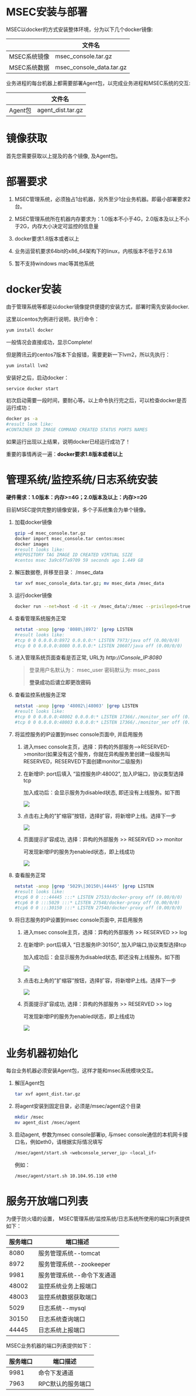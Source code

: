 # MSEC安装与部署

MSEC以docker的方式安装整体环境，分为以下几个docker镜像:

|  | 文件名 |
| --- | --- |
| MSEC系统镜像 | msec_console.tar.gz |
| MSEC系统数据 | msec_console_data.tar.gz |

业务进程的每台机器上都需要部署Agent包，以完成业务进程和MSEC系统的交互:

|  | 文件名 |
| --- | --- |
| Agent包 | agent_dist.tar.gz |

# 镜像获取

首先您需要获取以上提及的各个镜像, 及Agent包。

# 部署要求

1.  MSEC管理系统，必须独占1台机器，另外至少1台业务机器。即最小部署要求2台。

2.  MSEC管理系统所在机器内存要求为：1.0版本不小于4G，2.0版本及以上不小于2G，内存大小决定可监控的信息量

3.  docker要求1.8版本或者以上

4.  业务运营机要求64bit的x86_64架构下的linux，内核版本不低于2.6.18

5.  暂不支持windows mac等其他系统

# docker安装

由于管理系统等都是以docker镜像提供便捷的安装方式，部署时需先安装docker.

这里以centos为例进行说明，执行命令：

```bash
yum install docker
```

一般情况会直接成功，显示Complete!

但是腾讯云的centos7版本下会报错，需要更新一下lvm2，所以先执行：

```bash
yum install lvm2
```

安装好之后，启动docker：

```bash
service docker start
```

初次启动需要一段时间，要耐心等。以上命令执行完之后，可以检查docker是否运行成功：

```bash
docker ps -a
#result look like:
#CONTAINER ID IMAGE COMMAND CREATED STATUS PORTS NAMES
```

如果运行出现以上结果，说明docker已经运行成功了！

重要的事情再说一遍：**docker要求1.8版本或者以上**

# 管理系统/监控系统/日志系统安装

**硬件需求：1.0版本：内存>=4G；2.0版本及以上：内存>=2G**

目前MSEC提供完整的镜像安装，多个子系统集合为单个镜像。

1.  加载docker镜像

	```bash
	gzip –d msec_console.tar.gz
	docker import msec_console.tar centos:msec
	docker images
	#result looks like:
	#REPOSITORY TAG IMAGE ID CREATED VIRTUAL SIZE
	#centos msec 3a9c6f7a9709 59 seconds ago 1.449 GB
	```

2.  解压数据卷, 并移至目录： /msec_data

	```bash
	tar xvf msec_console_data.tar.gz; mv msec_data /msec_data
	```

3.  运行docker镜像

	```bash
	docker run --net=host -d -it -v /msec_data/:/msec --privileged=true -v /etc/localtime:/etc/localtime:ro centos:msec '/etc/rc.d/rc.local'
	```

4.  查看管理系统服务正常

	```bash
	netstat -anop |grep '8080\|8972' |grep LISTEN
	#result looks like:
	#tcp 0 0 0.0.0.0:8972 0.0.0.0:* LISTEN 7973/java off (0.00/0/0)
	#tcp 0 0 0.0.0.0:8080 0.0.0.0:* LISTEN 20607/java off (0.00/0/0)
	```

5.  进入管理系统页面查看是否正常, URL为 *http://Console_IP:8080*

	> 登录用户名默认为： msec_user 密码默认为: msec_pass
	> 
	> **登录成功后请立即更改密码**

6.  查看监控系统服务正常

	```bash
	netstat -anop |grep '48002\|48003' |grep LISTEN
	#result looks like:
	#tcp 0 0 0.0.0.0:48002 0.0.0.0:* LISTEN 17366/./monitor_ser off (0.00/0/0)
	#tcp 0 0 0.0.0.0:48003 0.0.0.0:* LISTEN 17366/./monitor_ser off (0.00/0/0)
	```

7.  将监控服务的IP设置到msec console页面中, 并启用服务

	1. 进入msec console主页，选择：异构的外部服务–>RESERVED->monitor(如果没有这个服务，你就在异构服务里创建一级服务叫RESERVED，RESERVED下面创建monitor二级服务)

	2. 在新增IP: port后填入 “监控服务IP:48002”, 加入IP端口，协议类型选择tcp

		加入成功后：会显示服务为disabled状态, 即还没有上线服务。如下图

		![](images/msec_install_guide/image1.png)

	3. 点击右上角的”扩缩容”按钮，选择扩容，将新增IP上线。选择下一步

		![](images/msec_install_guide/image2.png)

	4. 页面提示扩容成功, 选择：异构的外部服务 >> RESERVED >> monitor

		可发现新增IP的服务为enabled状态，即上线成功

		![](images/msec_install_guide/image3.png)

8.  查看服务正常

	```bash
	netstat -anop |grep '5029\|30150\|44445' |grep LISTEN
	#result looks like:
	#tcp6 0 0 :::44445 :::* LISTEN 27533/docker-proxy off (0.00/0/0)
	#tcp6 0 0 :::5029 :::* LISTEN 27548/docker-proxy off (0.00/0/0)
	#tcp6 0 0 :::30150 :::* LISTEN 27540/docker-proxy off (0.00/0/0)
	```

9.  将日志服务的IP设置到msec console页面中, 并启用服务

	1. 进入msec console主页，选择：异构的外部服务 >> RESERVED >> log

	2. 在新增IP: port后填入 “日志服务IP:30150”, 加入IP端口,协议类型选择tcp

		加入成功后：会显示服务为disabled状态, 即还没有上线服务。如下图

		![](images/msec_install_guide/image4.png)

	3. 点击右上角的”扩缩容”按钮，选择扩容，将新增IP上线。选择下一步

		![](images/msec_install_guide/image5.png)

	4. 页面提示扩容成功, 选择：异构的外部服务 >> RESERVED >> log

		可发现新增IP的服务为enabled状态，即上线成功

		![](images/msec_install_guide/image6.png)

# 业务机器初始化

每台业务机器必须安装Agent包，这样才能和msec系统模块交互。

1.  解压Agent包

	```bash
	tar xvf agent_dist.tar.gz
	```

2.  将agent安装到固定目录，必须是/msec/agent这个目录

	```bash
	mkdir /msec
	mv agent_dist /msec/agent
	```

3.  启动agent, 参数为msec console部署ip, 与msec
    console通信的本机网卡接口名，例如eth0，请根据实际情况填写

	```bash
	/msec/agent/start.sh <webconsole_server_ip> <local_if>
	```

	例如：

	```bash
	/msec/agent/start.sh 10.104.95.110 eth0
	```
	
# 服务开放端口列表

为便于防火墙的设置， MSEC管理系统/监控系统/日志系统所使用的端口列表提供如下： 

| 服务端口 | 端口描述 |
| --- | --- |
| 8080 | 服务管理系统--tomcat |
| 8972 | 服务管理系统--zookeeper |
| 9981 | 服务管理系统--命令下发通道 |
| 48002 | 监控系统业务上报端口 |
| 48003 | 监控系统数据获取端口 |
| 5029 | 日志系统--mysql |
| 30150 | 日志系统查询端口 |
| 44445 | 日志系统上报端口 |

MSEC业务机器的端口列表提供如下：

| 服务端口 | 端口描述 |
| --- | --- |
| 9981 | 命令下发通道 |
| 7963 | RPC默认的服务端口 |

